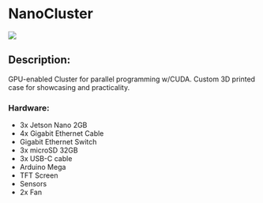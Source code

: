 # NanoCluster
![](https://github.com/EmperorKayobi/NanoCluster/blob/main/Cluster2.jpg) 
## Description:
GPU-enabled Cluster for parallel programming w/CUDA.
Custom 3D printed case for showcasing and practicality.

### Hardware: 
- 3x Jetson Nano 2GB
- 4x Gigabit Ethernet Cable
- Gigabit Ethernet Switch
- 3x microSD 32GB
- 3x USB-C cable
- Arduino Mega
- TFT Screen
- Sensors
- 2x Fan
